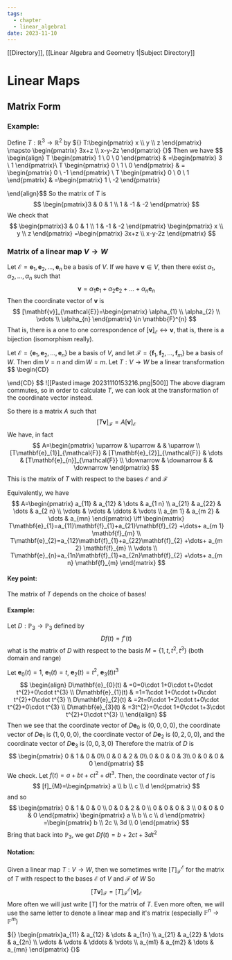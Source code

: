 ```yaml
---
tags:
  - chapter
  - linear_algebra1
date: 2023-11-10
---
```

[[Directory]], [[Linear Algebra and Geometry 1|Subject Directory]]
# Linear Maps
## Matrix Form
### Example:
Define $T:\mathbb{R}^{3}\to{}\mathbb{R}^{2}$ by ${} T:\begin{pmatrix} x \\ y \\ z \end{pmatrix} \mapsto \begin{pmatrix} 3x+z \\ x-y-2z \end{pmatrix}  {}$
Then we have
$$
\begin{align}
 T \begin{pmatrix} 1 \\ 0 \\ 0 \end{pmatrix}  & =\begin{pmatrix} 3 \\ 1 \end{pmatrix}\\
 T \begin{pmatrix} 0 \\ 1 \\ 0 \end{pmatrix}  & = \begin{pmatrix} 0 \\ -1 \end{pmatrix} \\
 T \begin{pmatrix} 0 \\ 0 \\ 1 \end{pmatrix}  & =\begin{pmatrix} 1 \\ -2 \end{pmatrix} 
  
 \end{align}$$
So the matrix of $T$ is 
$$
\begin{pmatrix}3 & 0 & 1 \\ 1 & -1 & -2 \end{pmatrix} 
$$
We check that
$$
\begin{pmatrix}3 & 0 & 1 \\ 1 & -1 & -2 \end{pmatrix} \begin{pmatrix} x \\ y \\ z \end{pmatrix} =\begin{pmatrix} 3x+z \\ x-y-2z \end{pmatrix} 
$$
### Matrix of a linear map ${} V\to{}W {}$
Let ${} \mathcal{E}=\mathbf{e}_{1},\, \mathbf{e}_{2},\,\dots,\,\mathbf{e}_{n} {}$ be a basis of $V$. If we have ${} \mathbf{v} \in V {}$, then there exist ${} \alpha_{1},\, \alpha_{2},\,\dots,\,\alpha_{n} {}$ such that
$$
\mathbf{v}=\alpha_{1}\mathbf{e}_{1}+\alpha_{2}\mathbf{e}_{2}+\dots+\alpha_{n}\mathbf{e}_{n}
$$
Then the coordinate vector of $\mathbf{v}$ is 
$$
[\mathbf{v}]_{\mathcal{E}}=\begin{pmatrix} \alpha_{1} \\ \alpha_{2} \\ \vdots \\ \alpha_{n} \end{pmatrix} \in \mathbb{F}^{n}
$$
That is, there is a one to one correspondence of ${} [\mathbf{v}]_{\mathcal{E}}\leftrightarrow \mathbf{v} {}$, that is, there is a bijection (isomorphism really).

Let ${} \mathcal{E}=\{ \mathbf{e}_{1},\, \mathbf{e}_{2},\,\dots,\,\mathbf{e}_{n} \} {}$ be a basis of $V$, and let ${} \mathcal{F}=\{ \mathbf{f}_{1},\, \mathbf{f}_{2},\,\dots,\,\mathbf{f}_{m} \} {}$ be a basis of $W$. Then ${} \dim V=n {}$ and $\dim W=m$. 
Let ${} T:V\to{}W {}$ be a linear transformation
$$
\begin{CD}

\end{CD}
$$
![[Pasted image 20231110153216.png|500]]
The above diagram commutes, so in order to calculate $T$, we can look at the transformation of the coordinate vector instead.

So there is a matrix $A$ such that
$$
[T\mathbf{v}]_{\mathcal{F}}=A[\mathbf{v}]_{\mathcal{E}}
$$
We have, in fact
$$
A=\begin{pmatrix}
\uparrow & \uparrow &  & \uparrow \\
[T\mathbf{e}_{1}]_{\mathcal{F}} & [T\mathbf{e}_{2}]_{\mathcal{F}} & \dots & [T\mathbf{e}_{n}]_{\mathcal{F}} \\
	\downarrow & \downarrow &  & \downarrow
\end{pmatrix}
$$
This is the matrix of $T$ with respect to the bases $\mathcal{E}$ and ${} \mathcal{F} {}$

Equivalently, we have
$$
A=\begin{pmatrix}
a_{11} & a_{12} & \dots & a_{1 n} \\
a_{21} & a_{22} & \dots & a_{2 n} \\
\vdots & \vdots & \ddots & \vdots  \\
a_{m 1} & a_{m 2} & \dots & a_{mn}
\end{pmatrix} \iff \begin{matrix}
T\mathbf{e}_{1}=a_{11}\mathbf{f}_{1}+a_{21}\mathbf{f}_{2} +\dots+ a_{m 1} \mathbf{f}_{m} \\
T\mathbf{e}_{2}=a_{12}\mathbf{f}_{1}+a_{22}\mathbf{f}_{2} +\dots+ a_{m 2} \mathbf{f}_{m} \\
\vdots \\
T\mathbf{e}_{n}=a_{1n}\mathbf{f}_{1}+a_{2n}\mathbf{f}_{2} +\dots+ a_{m n} \mathbf{f}_{m}
\end{matrix}
$$
#### Key point: 
The matrix of $T$ depends on the choice of bases!

#### Example:
Let ${} D: \mathbb{P}_{3}\to{}\mathbb{P}_{3} {}$ defined by 
$$
Df(t)=f'(t)
$$
what is the matrix of $D$ with respect to the basis ${} M=\{ 1,\, t,\, t^{2},\, t^{3} \} {}$ (both domain and range)

Let ${} \mathbf{e}_{0}(t)=1 {}$, ${} \mathbf{e}_{1}(t)=t {}$, ${} \mathbf{e}_{2}(t)=t^{2} {}$, $\mathbf{e}_{3}(t)t^{3}$
$$
\begin{align}
 D\mathbf{e}_{0}(t) & =0=0\cdot 1+0\cdot t+0\cdot t^{2}+0\cdot t^{3}   \\
D\mathbf{e}_{1}(t) & =1=1\cdot 1+0\cdot t+0\cdot t^{2}+0\cdot t^{3} \\
D\mathbf{e}_{2}(t) & =2t=0\cdot 1+2\cdot t+0\cdot t^{2}+0\cdot t^{3} \\ 
D\mathbf{e}_{3}(t) & =3t^{2}=0\cdot 1+0\cdot t+3\cdot t^{2}+0\cdot t^{3} \\
 \end{align}
$$
Then we see that the coordinate vector of ${} D\mathbf{e}_{0} {}$ is ${} (0,\, 0,\, 0,\, 0) {}$, the coordinate vector of ${} D\mathbf{e}_{1} {}$ is ${} (1,\, 0,\, 0,\, 0) {}$, the coordinate vector of ${} D\mathbf{e}_{2} {}$ is ${} (0,\, 2,\, 0,\, 0) {}$, and the coordinate vector of ${} D\mathbf{e}_{3} {}$ is ${} (0,\, 0,\, 3,\, 0) {}$
Therefore the matrix of ${} D$ is
$$
\begin{pmatrix}
0  & 1 & 0 & 0\\
0  & 0 & 2 & 0\\
0  & 0 & 0 & 3\\
0 & 0 & 0 & 0
\end{pmatrix}
$$
We check. Let ${} f(t)=a+bt+ct^{2}+dt^{3}$. Then, the coordinate vector of $f$ is
$$
[f]_{M}=\begin{pmatrix} a \\ b \\ c \\ d \end{pmatrix} 
$$
and so
$$
\begin{pmatrix}
0 & 1 & 0 & 0 \\
0 & 0 & 2 & 0 \\
0 & 0 & 0 & 3 \\
0 & 0 & 0 & 0
\end{pmatrix}
\begin{pmatrix} a \\ b \\ c \\ d \end{pmatrix} =\begin{pmatrix} b \\ 2c \\ 3d \\ 0 \end{pmatrix} 
$$
Bring that back into ${} \mathbb{P}_{3} {}$, we get $Df(t)=b+2ct+3dt^{2}$
#### Notation:
Given a linear map $T:V\to{}W$, then we sometimes write $[T]^{\mathcal{E}}_{\mathcal{F}}$ for the matrix of $T$ with respect to the bases $\mathcal{E}$ of $V$ and ${} \mathcal{F} {}$ of $W$
So
$$
[T\mathbf{v}]_{\mathcal{F}}=[T]_{\mathcal{F}}^{\mathcal{E}}[\mathbf{v}]_{\mathcal{E}}
$$
More often we will just write $[T]$ for the matrix of $T$. 
Even more often, we will use the same letter to denote a linear map and it's matrix (especially ${} \mathbb{F}^{n}\to{}\mathbb{F}^{m} {}$)

${} \begin{pmatrix}a_{11} & a_{12} & \dots & a_{1n} \\ a_{21} & a_{22} & \dots & a_{2n} \\ \vdots & \vdots & \ddots & \vdots \\ a_{m1} & a_{m2} & \dots & a_{mn} \end{pmatrix} {}$